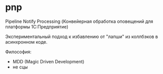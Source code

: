 # pnp

Pipeline Notify Processing (Конвейерная обработка оповещений для платформы 1С:Предприятие)

Экспериментальный подход к избавлению от "лапши" из коллбэков в асинхронном коде.

Философия:
* MDD (Magic Driven Development)
* не сцы